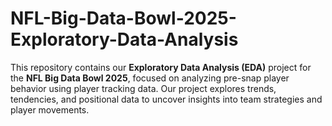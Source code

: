 # NFL-Big-Data-Bowl-2025-Exploratory-Data-Analysis
This repository contains our **Exploratory Data Analysis (EDA)** project for the **NFL Big Data Bowl 2025**, focused on analyzing pre-snap player behavior using player tracking data. Our project explores trends, tendencies, and positional data to uncover insights into team strategies and player movements.
